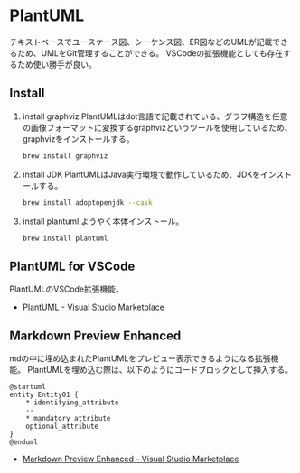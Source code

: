 # PlantUML

テキストベースでユースケース図、シーケンス図、ER図などのUMLが記載できるため、UMLをGit管理することができる。
VSCodeの拡張機能としても存在するため使い勝手が良い。

## Install

1. install graphviz
    PlantUMLはdot言語で記載されている、グラフ構造を任意の画像フォーマットに変換するgraphvizというツールを使用しているため、graphvizをインストールする。

    ``` bash
    brew install graphviz
    ```

2. install JDK
    PlantUMLはJava実行環境で動作しているため、JDKをインストールする。

    ``` bash
    brew install adoptopenjdk --cask 
    ```

3. install plantuml
    ようやく本体インストール。

    ``` bash
    brew install plantuml
    ```

## PlantUML for VSCode

PlantUMLのVSCode拡張機能。

- [PlantUML - Visual Studio Marketplace](https://marketplace.visualstudio.com/items?itemName=jebbs.plantuml)

## Markdown Preview Enhanced

mdの中に埋め込まれたPlantUMLをプレビュー表示できるようになる拡張機能。
PlantUMLを埋め込む際は、以下のようにコードブロックとして挿入する。

``` plantuml
@startuml
entity Entity01 {
    * identifying_attribute
    --
    * mandatory_attribute
    optional_attribute
}
@enduml
```

- [Markdown Preview Enhanced - Visual Studio Marketplace](https://marketplace.visualstudio.com/items?itemName=shd101wyy.markdown-preview-enhanced)
